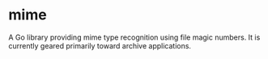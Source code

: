 # mime

A Go library providing mime type recognition using file magic numbers. It is currently geared primarily toward archive applications.
